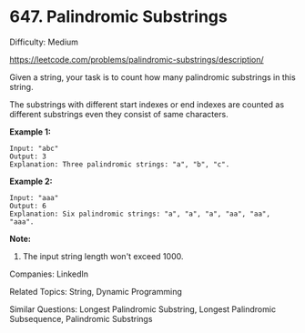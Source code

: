 # 647. Palindromic Substrings

Difficulty: Medium

https://leetcode.com/problems/palindromic-substrings/description/

Given a string, your task is to count how many palindromic substrings in this string.

The substrings with different start indexes or end indexes are counted as different substrings even they consist of same characters.

**Example 1:**
```
Input: "abc"
Output: 3
Explanation: Three palindromic strings: "a", "b", "c".
```
**Example 2:**
```
Input: "aaa"
Output: 6
Explanation: Six palindromic strings: "a", "a", "a", "aa", "aa", "aaa".
```
**Note:**
1. The input string length won't exceed 1000.

Companies: LinkedIn

Related Topics: String, Dynamic Programming

Similar Questions: Longest Palindromic Substring, Longest Palindromic Subsequence, Palindromic Substrings
